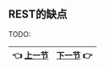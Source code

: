 ## REST的缺点

TODO:

| :point_left: [上一节](/ch01_03.md) | [下一节](/ch01_05.md) :point_right: |
| - | - |
